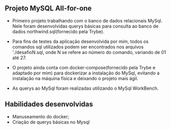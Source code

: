 ## Projeto MySQL All-for-one

  - Primeiro projeto trabalhando com o banco de dados relacionais MySql. Nele foram desenvolvidas querys básicas para consulta ao banco de dados northwind.sql(fornecido pela Trybe).

  - Para fins de testes da aplicação desenvolvida por mim, todos os comandos sql utilizados podem ser encontrados nos arquivos './desafioN.sql, onde N se refere ao número do comando, variando de 01 até 27.

  - O projeto ainda conta com docker-compose(fornecido pela Trybe e adaptado por mim) para dockerizar a instalação do MySql, evitando a instalação na máquina física e deixando o projeto mais ágil.

  - As querys ao MySql foram realizadas utilizando o MySql WorkBench.

## Habilidades desenvolvidas

  - Manuseamento do docker;
  - Criação de querys básicas no Mysql
